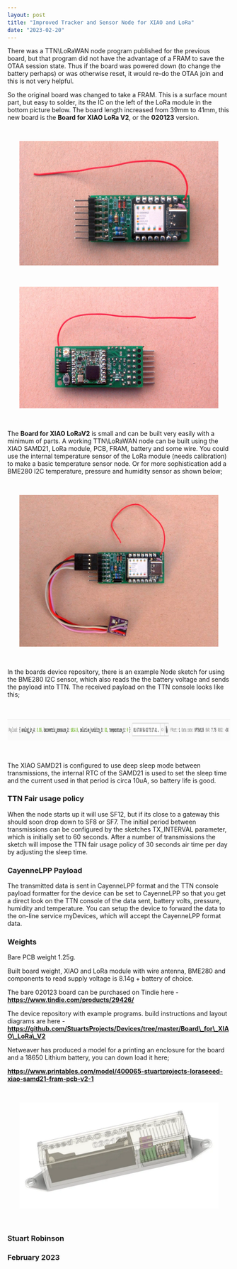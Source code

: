 ```yaml
---
layout: post
title: "Improved Tracker and Sensor Node for XIAO and LoRa"
date: "2023-02-20"
---
```


There was a TTN\LoRaWAN node program published for the previous board, but that program did not have the advantage of a FRAM to save the OTAA session state. Thus if the board was powered down (to change the battery perhaps) or was otherwise reset, it would re-do the OTAA join and this is not very helpful. 

So the original board was changed to take a FRAM. This is a surface mount part, but easy to solder, its the IC on the left of the LoRa module in the bottom picture below. The board length increased from 39mm to 41mm, this new board is the **Board for XIAO LoRa V2**, or the **020123** version. 


<br>
<p align="center">
  <img width="450"  src="/images/020123_12.jpg">
</p>

<br>
<p align="center">
  <img width="450"  src="/images/020123_13.jpg">
</p>
<br>

The **Board for XIAO LoRaV2** is small and can be built very easily with a minimum of parts. A working TTN\LoRaWAN node can be built using the XIAO SAMD21, LoRa module, PCB, FRAM, battery and some wire. You could use the internal temperature sensor of the LoRa module (needs calibration) to make a basic temperature sensor node. Or for more sophistication add a BME280 I2C temperature, pressure and humidity sensor as shown below;


<br>
<p align="center">
  <img width="450"  src="/images/020123_16.jpg">
</p>
<br>

In the boards device repository, there is an example Node sketch for using the BME280 I2C sensor, which also reads the the battery voltage and sends the payload into TTN. The received payload on the TTN console looks like this;

<br>
<p align="center">
  <img width="750"  height="50" src="/images/020123_14.png">
</p>
<br>

The XIAO SAMD21 is configured to use deep sleep mode between transmissions, the internal RTC of the SAMD21 is used to set the sleep time and the current used in that period is circa 10uA, so battery life is good. 

### TTN Fair usage policy

When the node starts up it will use SF12, but if its close to a gateway this should soon drop down to SF8 or SF7. The initial period between transmissions can be configured by the sketches TX_INTERVAL parameter, which is initially set to 60 seconds. After a number of transmissions the sketch will impose the TTN fair usage policy of 30 seconds air time per day by adjusting the sleep time.

### CayenneLPP Payload

The transmitted data is sent in CayenneLPP format and the TTN console payload formatter for the device can be set to CayenneLPP so that you get a direct look on the TTN console of the data sent, battery volts, pressure, humidity and temperature. You can setup the device to forward the data to the on-line service myDevices, which will accept the CayenneLPP format data.


### Weights

Bare PCB weight 1.25g. 

Built board weight, XIAO and LoRa module with wire antenna, BME280 and components to read supply voltage is 8.14g + battery of choice. 


The bare 020123 board can be purchased on Tindie here - **[https://www.tindie.com/products/29426/ ](https://www.tindie.com/products/29426/)**

The device repository with example programs. build instructions and layout diagrams are here -[ **https://github.com/StuartsProjects/Devices/tree/master/Board\_for\_XIAO\_LoRa\_V2**
](https://github.com/StuartsProjects/Devices/tree/master/Board_for_XIAO_LoRa_V2)

Netweaver has produced a model for a printing an enclosure for the board and a 18650 Lithium battery, you can down load it here;

 [**https://www.printables.com/model/400065-stuartprojects-loraseeed-xiao-samd21-fram-pcb-v2-1**
](https://www.printables.com/model/400065-stuartprojects-loraseeed-xiao-samd21-fram-pcb-v2-1)


<br>
<p align="center">
  <img width="450"  src="/images/020123_15.png">
</p>
<br>



### Stuart Robinson

### February 2023